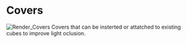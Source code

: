 # Covers
![Render_Covers](Render_Covers.png)
Covers that can be insterted or attatched to existing cubes to improve light oclusion.

